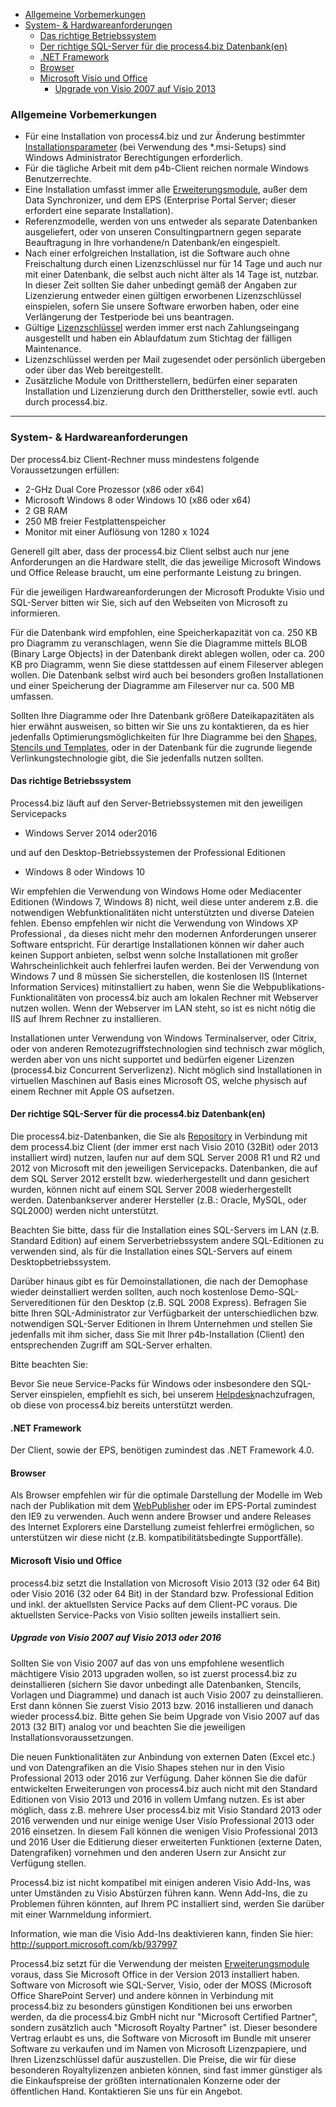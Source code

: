 -   [Allgemeine Vorbemerkungen](#allgemeine-vorbemerkungen)
-   [System- & Hardwareanforderungen](#system---hardwareanforderungen)
    -   [Das richtige Betriebssystem](#das-richtige-betriebssystem)
    -   [Der richtige SQL-Server für die process4.biz Datenbank(en)](#der-richtige-sql-server-für-die-process4biz-datenbanken)
    -   [.NET Framework](#net-framework)
    -   [Browser](#browser)
    -   [Microsoft Visio und Office](#microsoft-visio-und-office)
        -   [Upgrade von Visio 2007 auf Visio 2013](#upgrade-von-visio-2007-auf-visio-2013-oder-2016)



### Allgemeine Vorbemerkungen

-   Für eine Installation von process4.biz und zur Änderung bestimmter
    [Installationsparameter](installationsparameter) (bei Verwendung des
    \*.msi-Setups) sind Windows Administrator Berechtigungen
    erforderlich.
-   Für die tägliche Arbeit mit dem p4b-Client reichen normale Windows
    Benutzerrechte.
-   Eine Installation umfasst immer alle
    [Erweiterungsmodule](process4.biz_Erweiterungsmodule), außer dem
    Data Synchronizer, und dem EPS (Enterprise Portal Server; dieser
    erfordert eine separate Installation).
-   Referenzmodelle, werden von uns entweder als separate Datenbanken
    ausgeliefert, oder von unseren Consultingpartnern gegen separate
    Beauftragung in Ihre vorhandene/n Datenbank/en eingespielt.
-   Nach einer erfolgreichen Installation, ist die Software auch ohne
    Freischaltung durch einen Lizenzschlüssel nur für 14 Tage und auch
    nur mit einer Datenbank, die selbst auch nicht älter als 14 Tage
    ist, nutzbar. In dieser Zeit sollten Sie daher unbedingt gemäß der
    Angaben zur Lizenzierung entweder einen gültigen erworbenen
    Lizenzschlüssel einspielen, sofern Sie unsere Software erworben
    haben, oder eine Verlängerung der Testperiode bei uns beantragen.
-   Gültige [Lizenzschlüssel](lizenzierung) werden immer erst nach
    Zahlungseingang ausgestellt und haben ein Ablaufdatum zum Stichtag
    der fälligen Maintenance.
-   Lizenzschlüssel werden per Mail zugesendet oder persönlich übergeben
    oder über das Web bereitgestellt.
-   Zusätzliche Module von Drittherstellern, bedürfen einer separaten
    Installation und Lizenzierung durch den Dritthersteller, sowie evtl.
    auch durch process4.biz.


------------------------------------------------------------------------

### System- & Hardwareanforderungen

Der process4.biz Client-Rechner muss mindestens folgende Voraussetzungen
erfüllen:

-   2-GHz Dual Core Prozessor (x86 oder x64)
-   Microsoft Windows 8 oder Windows 10 (x86 oder x64)
-   2 GB RAM
-   250 MB freier Festplattenspeicher
-   Monitor mit einer Auflösung von 1280 x 1024

<div class="info">
Generell gilt aber, dass der process4.biz Client selbst auch nur jene
Anforderungen an die Hardware stellt, die das jeweilige Microsoft
Windows und Office Release braucht, um eine performante Leistung zu
bringen.  
  </div>
  
Für die jeweiligen Hardwareanforderungen der Microsoft Produkte Visio
und SQL-Server bitten wir Sie, sich auf den Webseiten von Microsoft zu
informieren.

Für die Datenbank wird empfohlen, eine Speicherkapazität von ca. 250 KB
pro Diagramm zu veranschlagen, wenn Sie die Diagramme mittels BLOB
(Binary Large Objects) in der Datenbank direkt ablegen wollen, oder ca.
200 KB pro Diagramm, wenn Sie diese stattdessen auf einem Fileserver
ablegen wollen. Die Datenbank selbst wird auch bei besonders großen
Installationen und einer Speicherung der Diagramme am Fileserver nur ca.
500 MB umfassen.

Sollten Ihre Diagramme oder Ihre Datenbank größere Dateikapazitäten als
hier erwähnt ausweisen, so bitten wir Sie uns zu kontaktieren, da es
hier jedenfalls Optimierungsmöglichkeiten für Ihre Diagramme bei den
[Shapes, Stencils und Templates](Shapes_Stencils_Templates), oder in der
Datenbank für die zugrunde liegende Verlinkungstechnologie gibt, die Sie
jedenfalls nutzen sollten.

#### Das richtige Betriebssystem

Process4.biz läuft auf den Server-Betriebssystemen mit den jeweiligen
Servicepacks

-   Windows Server 2014 oder2016

und auf den Desktop-Betriebssystemen der Professional Editionen

-   Windows 8 oder Windows 10

Wir empfehlen die Verwendung von Windows Home oder Mediacenter Editionen
(Windows 7, Windows 8) nicht, weil diese unter anderem z.B. die
notwendigen Webfunktionalitäten nicht unterstützten und diverse Dateien
fehlen. Ebenso empfehlen wir nicht die Verwendung von Windows XP
Professional , da dieses nicht mehr den modernen Anforderungen unserer
Software entspricht. Für derartige Installationen können wir daher auch
keinen Support anbieten, selbst wenn solche Installationen mit großer
Wahrscheinlichkeit auch fehlerfrei laufen werden. Bei der Verwendung von
Windows 7 und 8 müssen Sie sicherstellen, die kostenlosen IIS (Internet
Information Services) mitinstalliert zu haben, wenn Sie die
Webpublikations-Funktionalitäten von process4.biz auch am lokalen
Rechner mit Webserver nutzen wollen. Wenn der Webserver im LAN steht, so
ist es nicht nötig die IIS auf Ihrem Rechner zu installieren.

Installationen unter Verwendung von Windows Terminalserver, oder Citrix,
oder von anderen Remotezugriffstechnologien sind technisch zwar möglich,
werden aber von uns nicht supportet und bedürfen eigener Lizenzen
(process4.biz Concurrent Serverlizenz). Nicht möglich sind
Installationen in virtuellen Maschinen auf Basis eines Microsoft OS,
welche physisch auf einem Rechner mit Apple OS aufsetzen.

#### Der richtige SQL-Server für die process4.biz Datenbank(en)

Die process4.biz-Datenbanken, die Sie als [Repository](Repository) in
Verbindung mit dem process4.biz Client (der immer erst nach Visio 2010
(32Bit) oder 2013 installiert wird) nutzen, laufen nur auf dem SQL
Server 2008 R1 und R2 und 2012 von Microsoft mit den jeweiligen
Servicepacks. Datenbanken, die auf dem SQL Server 2012 erstellt bzw.
wiederhergestellt und dann gesichert wurden, können nicht auf einem SQL
Server 2008 wiederhergestellt werden. Datenbankserver anderer Hersteller
(z.B.: Oracle, MySQL, oder SQL2000) werden nicht unterstützt.

Beachten Sie bitte, dass für die Installation eines SQL-Servers im LAN
(z.B. Standard Edition) auf einem Serverbetriebssystem andere
SQL-Editionen zu verwenden sind, als für die Installation eines
SQL-Servers auf einem Desktopbetriebssystem.

Darüber hinaus gibt es für Demoinstallationen, die nach der Demophase
wieder deinstalliert werden sollten, auch noch kostenlose
Demo-SQL-Servereditionen für den Desktop (z.B. SQL 2008 Express).
Befragen Sie bitte Ihren SQL-Administrator zur Verfügbarkeit der
unterschiedlichen bzw. notwendigen SQL-Server Editionen in Ihrem
Unternehmen und stellen Sie jedenfalls mit ihm sicher, dass Sie mit
Ihrer p4b-Installation (Client) den entsprechenden Zugriff am SQL-Server
erhalten.  
  

<div class="warning">
Bitte beachten Sie:

Bevor Sie neue Service-Packs für Windows oder insbesondere den
SQL-Server einspielen, empfiehlt es sich, bei unserem
[Helpdesk](FAQs_bevor_Sie_den_p4b-Helpdesk_kontaktieren)nachzufragen, ob
diese von process4.biz bereits unterstützt werden.
  </div>

#### .NET Framework

Der Client, sowie der EPS, benötigen zumindest das .NET Framework 4.0.

#### Browser

Als Browser empfehlen wir für die optimale Darstellung der Modelle im
Web nach der Publikation mit dem [WebPublisher](webpublisher) oder im
EPS-Portal zumindest den IE9 zu verwenden. Auch wenn andere Browser und
andere Releases des Internet Explorers eine Darstellung zumeist
fehlerfrei ermöglichen, so unterstützen wir diese nicht (z.B.
kompatibilitätsbedingte Supportfälle).

#### Microsoft Visio und Office

process4.biz setzt die Installation von Microsoft Visio 2013 (32 oder 64 Bit) oder Visio 2016 (32 oder 64 Bit) in der Standard bzw. Professional Edition und inkl. der aktuellsten Service Packs auf dem Client-PC voraus. Die aktuellsten Service-Packs von Visio sollten jeweils installiert sein.

##### Upgrade von Visio 2007 auf Visio 2013 oder 2016

Sollten Sie von Visio 2007 auf das von uns empfohlene wesentlich
mächtigere Visio 2013 upgraden wollen, so ist zuerst
process4.biz zu deinstallieren (sichern Sie davor unbedingt alle
Datenbanken, Stencils, Vorlagen und Diagramme) und danach ist auch Visio
2007 zu deinstallieren. Erst dann können Sie zuerst Visio 2013 bzw. 2016
installieren und danach wieder process4.biz. Bitte gehen Sie beim
Upgrade von Visio 2007 auf das 2013 (32 BIT) analog vor und beachten Sie die jeweiligen Installationsvoraussetzungen.

Die neuen Funktionalitäten zur Anbindung von externen Daten (Excel etc.)
und von Datengrafiken an die Visio Shapes stehen nur in den Visio Professional 2013 oder 2016 zur Verfügung. Daher können Sie die dafür entwickelten Erweiterungen von process4.biz auch nicht mit den Standard Editionen von Visio 2013 und 2016 in vollem Umfang nutzen. Es ist aber möglich, dass z.B. mehrere
User process4.biz mit Visio Standard 2013 oder 2016 verwenden und nur
einige wenige User Visio Professional 2013 oder 2016 einsetzen. In
diesem Fall können die wenigen Visio Professional 2013 und 2016 User die
Editierung dieser erweiterten Funktionen (externe Daten, Datengrafiken)
vornehmen und den anderen Usern zur Ansicht zur Verfügung stellen.

Process4.biz ist nicht kompatibel mit einigen anderen Visio Add-Ins, was
unter Umständen zu Visio Abstürzen führen kann. Wenn Add-Ins, die zu
Problemen führen könnten, auf Ihrem PC installiert sind, werden Sie
darüber mit einer Warnmeldung informiert.

Information, wie man die Visio Add-Ins deaktivieren kann, finden Sie
hier: <http://support.microsoft.com/kb/937997>

Process4.biz setzt für die Verwendung der
meisten [Erweiterungsmodule](process4.biz_Erweiterungsmodule) voraus,
dass Sie Microsoft Office in der Version 2013 installiert
haben. Software von Microsoft wie SQL-Server, Visio, oder der MOSS
(Microsoft Office SharePoint Server) und andere können in Verbindung mit
process4.biz zu besonders günstigen Konditionen bei uns erworben werden,
da die process4.biz GmbH nicht nur "Microsoft Certified Partner",
sondern zusätzlich auch "Microsoft Royalty Partner" ist. Dieser
besondere Vertrag erlaubt es uns, die Software von Microsoft im Bundle
mit unserer Software zu verkaufen und im Namen von Microsoft
Lizenzpapiere, und Ihren Lizenzschlüssel dafür auszustellen. Die Preise,
die wir für diese besonderen Royaltylizenzen anbieten können, sind fast
immer günstiger als die Einkaufspreise der größten internationalen
Konzerne oder der öffentlichen Hand. Kontaktieren Sie uns für ein
Angebot.
